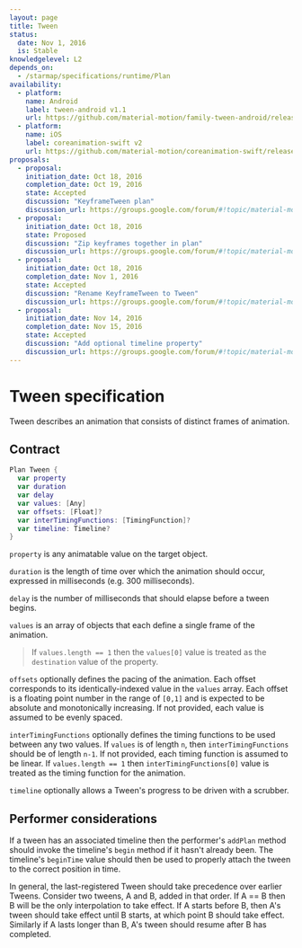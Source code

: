 ```yaml
---
layout: page
title: Tween
status:
  date: Nov 1, 2016
  is: Stable
knowledgelevel: L2
depends_on:
  - /starmap/specifications/runtime/Plan
availability:
  - platform:
    name: Android
    label: tween-android v1.1
    url: https://github.com/material-motion/family-tween-android/releases/tag/1.1.0
  - platform:
    name: iOS
    label: coreanimation-swift v2
    url: https://github.com/material-motion/coreanimation-swift/releases/tag/v2.0.0
proposals:
  - proposal:
    initiation_date: Oct 18, 2016
    completion_date: Oct 19, 2016
    state: Accepted
    discussion: "KeyframeTween plan"
    discussion_url: https://groups.google.com/forum/#!topic/material-motion/rkHX7O_UvyI
  - proposal:
    initiation_date: Oct 18, 2016
    state: Proposed
    discussion: "Zip keyframes together in plan"
    discussion_url: https://groups.google.com/forum/#!topic/material-motion/i1Etw3mOlzE
  - proposal:
    initiation_date: Oct 18, 2016
    completion_date: Nov 1, 2016
    state: Accepted
    discussion: "Rename KeyframeTween to Tween"
    discussion_url: https://groups.google.com/forum/#!topic/material-motion/fmk3ApBolkM
  - proposal:
    initiation_date: Nov 14, 2016
    completion_date: Nov 15, 2016
    state: Accepted
    discussion: "Add optional timeline property"
    discussion_url: https://groups.google.com/forum/#!topic/material-motion/CSlqlBb92bg
---
```


# Tween specification

Tween describes an animation that consists of distinct frames of animation.

## Contract

```swift
Plan Tween {
  var property
  var duration
  var delay
  var values: [Any]
  var offsets: [Float]?
  var interTimingFunctions: [TimingFunction]?
  var timeline: Timeline?
}
```

`property` is any animatable value on the target object.

`duration` is the length of time over which the animation should occur, expressed in milliseconds (e.g. 300 milliseconds).

`delay` is the number of milliseconds that should elapse before a tween begins.

`values` is an array of objects that each define a single frame of the animation.

> If `values.length == 1` then the `values[0]` value is treated as the `destination` value of the property.

`offsets` optionally defines the pacing of the animation. Each offset corresponds to its identically-indexed value in the `values` array. Each offset is a floating point number in the range of `[0,1]` and is expected to be absolute and monotonically increasing. If not provided, each value is assumed to be evenly spaced.

`interTimingFunctions` optionally defines the timing functions to be used between any two values. If `values` is of length `n`, then `interTimingFunctions` should be of length `n-1`. If not provided, each timing function is assumed to be linear. If `values.length == 1` then `interTimingFunctions[0]` value is treated as the timing function for the animation.

`timeline` optionally allows a Tween's progress to be driven with a scrubber.

## Performer considerations

If a tween has an associated timeline then the performer's `addPlan` method should invoke the timeline's `begin` method if it hasn't already been. The timeline's `beginTime` value should then be used to properly attach the tween to the correct position in time.

In general, the last-registered Tween should take precedence over earlier Tweens. Consider two tweens, A and B, added in that order. If A == B then B will be the only interpolation to take effect. If A starts before B, then A's tween should take effect until B starts, at which point B should take effect. Similarly if A lasts longer than B, A's tween should resume after B has completed.

